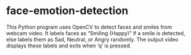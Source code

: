 # face-emotion-detection
This Python program uses OpenCV to detect faces and smiles from webcam video. It labels faces as “Smiling (Happy)” if a smile is detected, else labels them as Sad, Neutral, or Angry randomly. The output video displays these labels and exits when ‘q’ is pressed.
